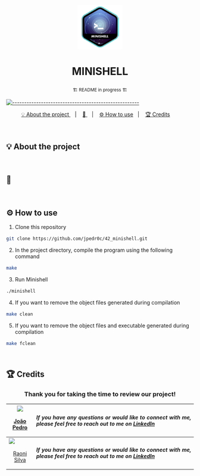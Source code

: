 <p align="center">
<a href="https://github.com/jpedr0c/42_minishell">
<img src="./minishell.png" height="120" width="120">
</a>
</p>
<h1 align=center>
  <strong> MINISHELL </strong>
</h1>

<p align="center">
  <sub> 🏗️ README in progress 🏗️
  <sub>
</p>


[![-----------------------------------------------------](https://raw.githubusercontent.com/andreasbm/readme/master/assets/lines/rainbow.png)](#table-of-contents)

<p align="center">
  <a href="#About"> 💡 About the project </a>&nbsp;&nbsp;&nbsp;|&nbsp;&nbsp;&nbsp;
  <a href="#HowWork"> 📝 </a>&nbsp;&nbsp;&nbsp;|&nbsp;&nbsp;&nbsp;
  <a href="#HowUse"> ⚙️ How to use</a>&nbsp;&nbsp;&nbsp;|&nbsp;&nbsp;&nbsp;
  <a href="#Credits"> 🏆 Credits</a>&nbsp;&nbsp;&nbsp;&nbsp;&nbsp;&nbsp;
</p>

<br/>

<a id="About"></a>
## 💡 About the project
> 

<br/>

<a id="HowWork"></a>
## 📝 



<br/>

<a id="HowUse"></a>
## ⚙️ How to use

1. Clone this repository
```sh
git clone https://github.com/jpedr0c/42_minishell.git
```
2. In the project directory, compile the program using the following command
```sh
make
```
3. Run Minishell
```sh
./minishell
```
4. If you want to remove the object files generated during compilation
```sh
make clean
```
5. If you want to remove the object files and executable generated during compilation
```sh
make fclean
```

<br/>

<a id="Credits"></a>
## 🏆 Credits
<h3 align="center">Thank you for taking the time to review our project!</h3>

<div align="center">

| [<img src="https://avatars.githubusercontent.com/u/78514252?v=4" width="120"><br><p align="center"> João Pedro </p>](https://github.com/jpedr0c) | <p align="justify">***If you have any questions or would like to connect with me, please feel free to reach out to me on [LinkedIn](https://www.linkedin.com/in/jpedroc)***</p> |
|---|---|
| [<img src="https://avatars.githubusercontent.com/u/57332018?v=4" width="120"><br><p align="center"> Raoni Silva </p>](https://github.com/raonieqr) | <p align="justify">***If you have any questions or would like to connect with me, please feel free to reach out to me on [LinkedIn](https://www.linkedin.com/in/raonieqr/)***</p> |

</div>
